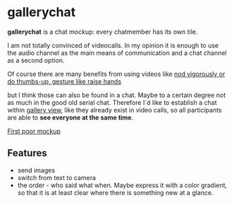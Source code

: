 # gallerychat

__gallerychat__ is a chat mockup: every chatmember has its own tile.

I am not totally convinced of videocalls. In my opinion it is enough to use the audio channel as the main means of communication and a chat channel as a second option.

Of course there are many benefits from using videos like [nod vigorously or do thumbs-up, gesture like raise hands](https://martinfowler.com/articles/effective-video-calls.html)


but I think those can also be found in a chat. Maybe to a certain degree not as much in the good old serial chat. Therefore I`d like to establish a chat within [gallery view](https://martinfowler.com/articles/effective-video-calls.html), like they already exist in video calls, so all participants are able to __see everyone at the same time__.


[First poor mockup](https://klml.github.io/gallerychat/index.html)


## Features

* send images
* switch from text to camera 
* the order - who said what when. Maybe express it with a color gradient, so that it is at least clear where there is something new at a glance.